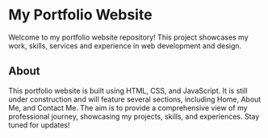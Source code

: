 # My Portfolio Website

Welcome to my portfolio website repository! This project showcases my work, skills, services and experience in web development and design.

## About

This portfolio website is built using HTML, CSS, and JavaScript. It is still under construction and will feature several sections, including Home, About Me, and Contact Me. The aim is to provide a comprehensive view of my professional journey, showcasing my projects, skills, and experiences. Stay tuned for updates!
